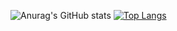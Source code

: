 <link rel="stylesheet" href="https://cdn.jsdelivr.net/gh/devicons/devicon@v2.15.1/devicon.min.css">
          


![Anurag's GitHub stats](https://github-readme-stats.vercel.app/api?username=RLC02&show_icons=true&theme=radical)
[![Top Langs](https://github-readme-stats.vercel.app/api/top-langs/?username=RLC02&hide_progress=true&theme=radical)](https://github.com/anuraghazra/github-readme-stats)
<p>
<div>
  <br>
<p align="center" <i class="devicon-adonisjs-original colori"></i>
          
</p>
          
                             
<!--
**RLC02/RLC02** is a ✨ _special_ ✨ repository because its `README.md` (this file) appears on your GitHub profile.

